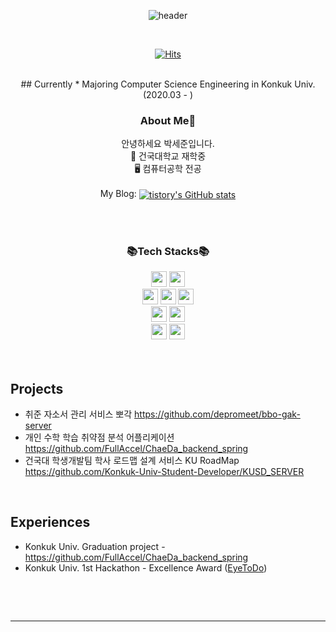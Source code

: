<div align="center" width = "600px">

  ![header](https://capsule-render.vercel.app/api?type=rounded&color=gradient&customColorList=10&height=100&section=header&text=Sejun's%20GitHub&fontAlignY=50&fontAlign=50&fontSize=30&animation=fadeIn)
  
  <br/>

  [![Hits](https://hits.seeyoufarm.com/api/count/incr/badge.svg?url=https%3A%2F%2Fgithub.com%2Fblueme0&count_bg=%2386AC79&title_bg=%2386AC79&icon=smugmug.svg&icon_color=%23FFFFFF&title=welcome&edge_flat=false)](https://hits.seeyoufarm.com)

  <br/>
  ## Currently 
  <!--### Hi there, I'm👋 -->
  * Majoring Computer Science Engineering in Konkuk Univ. (2020.03 - )

<br />

<h3>About Me👋</h3>
안녕하세요 박세준입니다. <br/>
🏫 건국대학교 재학중 <br/>
🖥 컴퓨터공학 전공 <br/>
<br/>

<div style="text-align: center;">
  My Blog: 
    <a href="https://preparingfor.tistory.com/">
      <img align="center" src="https://github-readme-tistory-card.vercel.app/api/badge?name=SejunBlog" alt="tistory's GitHub stats">
    </a>
</div>

<br/><br/>

<div style="align: center;">
    <h3>📚Tech Stacks📚</h3>
    <div>
      <img height="25px" src="https://img.shields.io/badge/Java-ED8B00?style=for-the-badge&logo=openjdk&logoColor=white">
      <img height="25px" src="https://img.shields.io/badge/Python-3776AB?style=for-the-badge&logo=python&logoColor=white">
      <br/>
      <img height="25px" src="https://img.shields.io/badge/html5-%23E34F26.svg?style=for-the-badge&logo=html5&logoColor=white">
      <img height="25px" src="https://img.shields.io/badge/css3-%231572B6.svg?style=for-the-badge&logo=css3&logoColor=white">
      <img height="25px" src="https://img.shields.io/badge/javascript-%23323330.svg?style=for-the-badge&logo=javascript&logoColor=%23F7DF1E">
      <br/>
      <img height="25px" src="https://img.shields.io/badge/Spring-6DB33F?style=for-the-badge&logo=spring&logoColor=white">
      <img height="25px" src="https://img.shields.io/badge/docker-%230db7ed.svg?style=for-the-badge&logo=docker&logoColor=white">
      <br/>
      <img height="25px" src="https://img.shields.io/badge/PostgreSQL-316192?style=for-the-badge&logo=postgresql&logoColor=white">
      <img height="25px" src="https://img.shields.io/badge/mysql-%2300f.svg?style=for-the-badge&logo=mysql&logoColor=white">
    </div>
</div>
</div>
<br />
<br />

  ## Projects
  * 취준 자소서 관리 서비스 뽀각
  https://github.com/depromeet/bbo-gak-server
  * 개인 수학 학습 취약점 분석 어플리케이션
  https://github.com/FullAccel/ChaeDa_backend_spring
  * 건국대 학생개발팀 학사 로드맵 설계 서비스 KU RoadMap
  https://github.com/Konkuk-Univ-Student-Developer/KUSD_SERVER
<br/>

  ## Experiences
  * Konkuk Univ. Graduation project - https://github.com/FullAccel/ChaeDa_backend_spring
  * Konkuk Univ. 1st Hackathon - Excellence Award ([EyeToDo](https://github.com/FullAccel))


  <br/>

  <br/><hr/>
  
<!--
  [![Top Langs](https://github-readme-stats.vercel.app/api/top-langs/?username=blueme0&layout=compact&count_private=true)](https://github.com/anuraghazra/github-readme-stats)
  
  [![Velog's GitHub stats](https://velog-readme-stats.vercel.app/api?name=somm&color=dark)](https://velog.io/@blueme0)
-->


</div>
